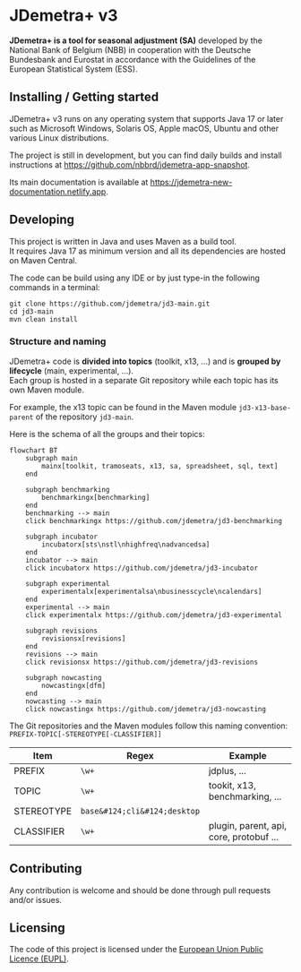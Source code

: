 # JDemetra+ v3

**JDemetra+ is a tool for seasonal adjustment (SA)** developed by the National Bank of Belgium (NBB) in cooperation with the Deutsche Bundesbank and Eurostat in accordance with the Guidelines of the European Statistical System (ESS).

## Installing / Getting started

JDemetra+ v3 runs on any operating system that supports Java 17 or later such as Microsoft Windows, Solaris OS, Apple macOS, Ubuntu and other various Linux distributions.

The project is still in development, but you can find daily builds and install instructions at https://github.com/nbbrd/jdemetra-app-snapshot.

Its main documentation is available at https://jdemetra-new-documentation.netlify.app.

## Developing

This project is written in Java and uses Maven as a build tool.  
It requires Java 17 as minimum version and all its dependencies are hosted on Maven Central.

The code can be build using any IDE or by just type-in the following commands in a terminal:
```shell
git clone https://github.com/jdemetra/jd3-main.git
cd jd3-main
mvn clean install
```

### Structure and naming

JDemetra+ code is **divided into topics** (toolkit, x13, ...) and is **grouped by lifecycle** (main, experimental, ...).  
Each group is hosted in a separate Git repository while each topic has its own Maven module.

For example, the x13 topic can be found in the Maven module `jd3-x13-base-parent` of the repository `jd3-main`.

Here is the schema of all the groups and their topics: 

```mermaid
flowchart BT 
    subgraph main
        mainx[toolkit, tramoseats, x13, sa, spreadsheet, sql, text]
    end

    subgraph benchmarking
        benchmarkingx[benchmarking]
    end
    benchmarking --> main
    click benchmarkingx https://github.com/jdemetra/jd3-benchmarking

    subgraph incubator
        incubatorx[sts\nstl\nhighfreq\nadvancedsa]
    end
    incubator --> main
    click incubatorx https://github.com/jdemetra/jd3-incubator

    subgraph experimental
        experimentalx[experimentalsa\nbusinesscycle\ncalendars]
    end
    experimental --> main
    click experimentalx https://github.com/jdemetra/jd3-experimental

    subgraph revisions
        revisionsx[revisions]
    end
    revisions --> main
    click revisionsx https://github.com/jdemetra/jd3-revisions

    subgraph nowcasting
        nowcastingx[dfm]
    end
    nowcasting --> main
    click nowcastingx https://github.com/jdemetra/jd3-nowcasting
```

The Git repositories and the Maven modules follow this naming convention:  
`PREFIX-TOPIC[-STEREOTYPE[-CLASSIFIER]]` 

| Item       | Regex                        | Example                                 |
|------------|------------------------------|-----------------------------------------|
| PREFIX     | `\w+`                        | jdplus, ...                             |
| TOPIC      | `\w+`                        | tookit, x13, benchmarking, ...          |
| STEREOTYPE | `base&#124;cli&#124;desktop` |                                         |
| CLASSIFIER | `\w+`                        | plugin, parent, api, core, protobuf ... |

## Contributing

Any contribution is welcome and should be done through pull requests and/or issues.

## Licensing

The code of this project is licensed under the [European Union Public Licence (EUPL)](https://joinup.ec.europa.eu/page/eupl-text-11-12).
 